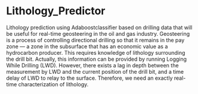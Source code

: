 # Lithology_Predictor

Lithology prediction using Adaboostclassifier based on drilling data that will be useful for real-time geosteering in the oil and gas industry. Geosteering is a process of controlling directional drilling so that it remains in the pay zone — a zone in the subsurface that has an economic value as a hydrocarbon producer. This requires knowledge of lithology surrounding the drill bit. Actually, this information can be provided by running Logging While Drilling (LWD). However, there exists a lag in depth between the measurement by LWD and the current position of the drill bit, and a time delay of LWD to relay to the surface. Therefore, we need an exactly real-time characterization of lithology.
